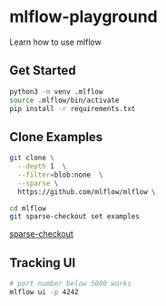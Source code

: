 # mlflow-playground
Learn how to use mlflow

## Get Started

```sh
python3 -m venv .mlflow
source .mlflow/bin/activate
pip install -r requirements.txt 
```

## Clone Examples 

```sh
git clone \
  --depth 1  \
  --filter=blob:none  \
  --sparse \
  https://github.com/mlflow/mlflow \

cd mlflow
git sparse-checkout set examples
```

[sparse-checkout](https://stackoverflow.com/questions/600079/how-do-i-clone-a-subdirectory-only-of-a-git-repository/52269934#52269934)

## Tracking UI

```sh
# port number below 5000 works
mlflow ui -p 4242
```